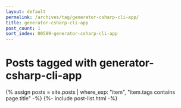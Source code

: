 ```yaml
---
layout: default
permalink: /archives/tag/generator-csharp-cli-app/
title: generator-csharp-cli-app
post_count: 1
sort_index: 00589-generator-csharp-cli-app
---
```

<h1 class="page-heading">Posts tagged with generator-csharp-cli-app</h1>
{% assign posts = site.posts | where_exp: "item", "item.tags contains page.title" -%}
{%- include post-list.html -%}
